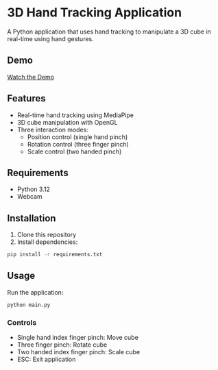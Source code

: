 # 3D Hand Tracking Application

A Python application that uses hand tracking to manipulate a 3D cube in real-time using hand gestures.

## Demo
[Watch the Demo](https://www.youtube.com/watch?v=nN92MZHrX_s)

## Features
- Real-time hand tracking using MediaPipe
- 3D cube manipulation with OpenGL
- Three interaction modes:
  - Position control (single hand pinch)
  - Rotation control (three finger pinch)
  - Scale control (two handed pinch)

## Requirements
- Python 3.12
- Webcam

## Installation
1. Clone this repository
2. Install dependencies:
```bash
pip install -r requirements.txt
```

## Usage
Run the application:
```bash
python main.py
```

### Controls
- Single hand index finger pinch: Move cube
- Three finger pinch: Rotate cube
- Two handed index finger pinch: Scale cube
- ESC: Exit application

